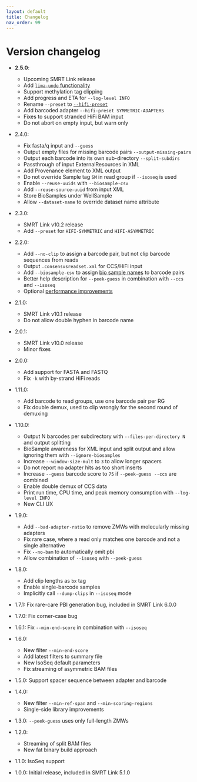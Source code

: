 ```yaml
---
layout: default
title: Changelog
nav_order: 99
---
```


# Version changelog

 * **2.5.0**:
   * Upcoming SMRT Link release
   * Add [`lima-undo` functionality](/faq/undo)
   * Support methylation tag clipping
   * Add progress and ETA for `--log-level INFO`
   * Rename `--preset` to [`--hifi-preset`](/faq/hifi-presets)
   * Add barcoded adapter `--hifi-preset SYMMETRIC-ADAPTERS`
   * Fixes to support stranded HiFi BAM input
   * Do not abort on empty input, but warn only

 * 2.4.0:
   * Fix fasta/q input and `--guess`
   * Output empty files for missing barcode pairs `--output-missing-pairs`
   * Output each barcode into its own sub-directory `--split-subdirs`
   * Passthrough of input ExternalResources in XML
   * Add Provenance element to XML output
   * Do not override Sample tag `SM` in read group if `--isoseq` is used
   * Enable `--reuse-uuids` with `--biosample-csv`
   * Add `--reuse-source-uuid` from input XML
   * Store BioSamples under WellSample
   * Allow `--dataset-name` to override dataset name attribute

 * 2.3.0:
   * SMRT Link v10.2 release
   * Add `--preset` for `HIFI-SYMMETRIC` and `HIFI-ASYMMETRIC`

 * 2.2.0:
   * Add `--no-clip` to assign a barcode pair, but not clip barcode sequences from reads
   * Output `.consensusreadset.xml` for CCS/HiFi input
   * Add `--biosample-csv` to assign [bio sample names](/faq/biosample) to barcode pairs
   * Better help description for `--peek-guess` in combination with `--ccs` and `--isoseq`
   * Optional [performance improvements](/faq/Speed)

 * 2.1.0:
   * SMRT Link v10.1 release
   * Do not allow double hyphen in barcode name

 * 2.0.1:
   * SMRT Link v10.0 release
   * Minor fixes

 * 2.0.0:
   * Add support for FASTA and FASTQ
   * Fix `-k` with by-strand HiFi reads

 * 1.11.0:
   * Add barcode to read groups, use one barcode pair per RG
   * Fix double demux, used to clip wrongly for the second round of demuxing

 * 1.10.0:
   * Output N barcodes per subdirectory with `--files-per-directory N` and output splitting
   * BioSample awareness for XML input and split output and allow ignoring them with `--ignore-biosamples`
   * Increase `--window-size-mult` to `3` to allow longer spacers
   * Do not report no adapter hits as too short inserts
   * Increase `--guess` barcode score to `75` if `--peek-guess --ccs` are combined
   * Enable double demux of CCS data
   * Print run time, CPU time, and peak memory consumption with `--log-level INFO`
   * New CLI UX

 * 1.9.0:
   * Add `--bad-adapter-ratio` to remove ZMWs with molecularly missing adapters
   * Fix rare case, where a read only matches one barcode and not a single alternative
   * Fix `--no-bam` to automatically omit pbi
   * Allow combination of `--isoseq` with `--peek-guess`

 * 1.8.0:
   * Add clip lengths as `bx` tag
   * Enable single-barcode samples
   * Implicitly call `--dump-clips` in `--isoseq` mode

 * 1.7.1: Fix rare-care PBI generation bug, included in SMRT Link 6.0.0

 * 1.7.0: Fix corner-case bug

 * 1.6.1: Fix `--min-end-score` in combination with `--isoseq`

 * 1.6.0:
   * New filter `--min-end-score`
   * Add latest filters to summary file
   * New IsoSeq default parameters
   * Fix streaming of asymmetric BAM files

 * 1.5.0: Support spacer sequence between adapter and barcode

 * 1.4.0:
   * New filter `--min-ref-span` and `--min-scoring-regions`
   * Single-side library improvements

 * 1.3.0: `--peek-guess` uses only full-length ZMWs

 * 1.2.0:
   * Streaming of split BAM files
   * New fat binary build approach

 * 1.1.0: IsoSeq support

 * 1.0.0: Initial release, included in SMRT Link 5.1.0
